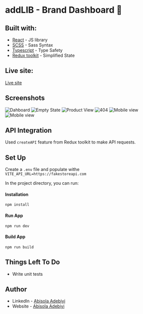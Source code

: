 # addLIB - Brand Dashboard 🚀

## Built with:

- [React](https://reactjs.org/) - JS library
- [SCSS](https://sass-lang.com/) - Sass Syntax
- [Typescript](https://www.typescriptlang.org/) - Type Safety
- [Redux toolkit](https://redux-toolkit.js.org/) - Simplified State

## Live site:

[Live site](https://addlib-dashboard.netlify.app/)

## Screenshots

![Dahboard](/src/assets/images/dashboard.png)
![Empty State](/src/assets/images/emptystate.png)
![Product View](/src/assets/images/productdetails.png)
![404](/src/assets/images/404.png)
![Mobile view](/src/assets/images/mobiledashboard.png)
![Mobile view](/src/assets/images/mobileproductdetails.png)

## API Integration

Used `createAPI` feature from Redux toolkit to make API requests.

## Set Up

Create a `.env` file and populate withe `VITE_API_URL=https://fakestoreapi.com`

In the project directory, you can run:

#### Installation

`npm install`

#### Run App

`npm run dev`

#### Build App

`npm run build`

## Things Left To Do

- Write unit tests

## Author

- LinkedIn - [Abisola Adebiyi](https://www.linkedin.com/in/abisolaadebiyi/)
- Website - [Abisola Adebiyi](https://abisola-portfolio.netlify.app/)
